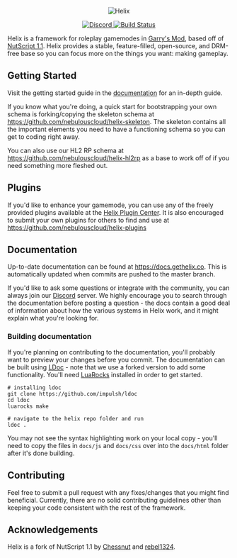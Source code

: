 <p align="center">
    <img src="https://raw.githubusercontent.com/NebulousCloud/helix/master/docs/banner.gif" alt="Helix" />
</p>

<p align="center">
    <a href="https://discord.gg/2AutUcF">
        <img src="https://img.shields.io/discord/505957257125691423.svg" alt="Discord" />
    </a>
    <a href="https://github.com/NebulousCloud/helix/actions">
        <img src="https://img.shields.io/github/workflow/status/NebulousCloud/helix/CI" alt="Build Status" />
    </a>
</p>

Helix is a framework for roleplay gamemodes in [Garry's Mod](https://gmod.facepunch.com/), based off of [NutScript 1.1](https://github.com/rebel1324/NutScript). Helix provides a stable, feature-filled, open-source, and DRM-free base so you can focus more on the things you want: making gameplay.

## Getting Started
Visit the getting started guide in the [documentation](https://docs.gethelix.co/manual/getting-started/) for an in-depth guide.

If you know what you're doing, a quick start for bootstrapping your own schema is forking/copying the skeleton schema at https://github.com/nebulouscloud/helix-skeleton. The skeleton contains all the important elements you need to have a functioning schema so you can get to coding right away.

You can also use our HL2 RP schema at https://github.com/nebulouscloud/helix-hl2rp as a base to work off of if you need something more fleshed out.

## Plugins
If you'd like to enhance your gamemode, you can use any of the freely provided plugins available at the [Helix Plugin Center](https://plugins.gethelix.co). It is also encouraged to submit your own plugins for others to find and use at https://github.com/nebulouscloud/helix-plugins

## Documentation
Up-to-date documentation can be found at https://docs.gethelix.co. This is automatically updated when commits are pushed to the master branch.

If you'd like to ask some questions or integrate with the community, you can always join our [Discord](https://discord.gg/2AutUcF) server. We highly encourage you to search through the documentation before posting a question - the docs contain a good deal of information about how the various systems in Helix work, and it might explain what you're looking for.

### Building documentation
If you're planning on contributing to the documentation, you'll probably want to preview your changes before you commit. The documentation can be built using [LDoc](https://github.com/impulsh/ldoc) - note that we use a forked version to add some functionality. You'll need [LuaRocks](https://luarocks.org/) installed in order to get started.

```shell
# installing ldoc
git clone https://github.com/impulsh/ldoc
cd ldoc
luarocks make

# navigate to the helix repo folder and run
ldoc .
```

You may not see the syntax highlighting work on your local copy - you'll need to copy the files in `docs/js` and `docs/css` over into the `docs/html` folder after it's done building.

## Contributing
Feel free to submit a pull request with any fixes/changes that you might find beneficial. Currently, there are no solid contributing guidelines other than keeping your code consistent with the rest of the framework.

## Acknowledgements
Helix is a fork of NutScript 1.1 by [Chessnut](https://github.com/brianhang) and [rebel1324](https://github.com/rebel1324).
